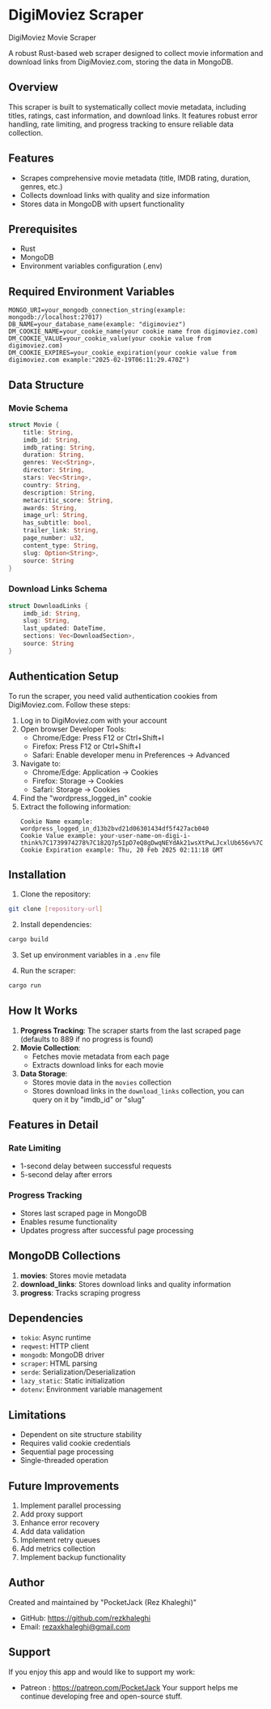 # DigiMoviez Scraper

DigiMoviez Movie Scraper

A robust Rust-based web scraper designed to collect movie information and download links from DigiMoviez.com, storing the data in MongoDB.

## Overview

This scraper is built to systematically collect movie metadata, including titles, ratings, cast information, and download links. It features robust error handling, rate limiting, and progress tracking to ensure reliable data collection.

## Features

- Scrapes comprehensive movie metadata (title, IMDB rating, duration, genres, etc.)
- Collects download links with quality and size information
- Stores data in MongoDB with upsert functionality

## Prerequisites

- Rust
- MongoDB
- Environment variables configuration (.env)

## Required Environment Variables

```env
MONGO_URI=your_mongodb_connection_string(example: mongodb://localhost:27017)
DB_NAME=your_database_name(example: "digimoviez")
DM_COOKIE_NAME=your_cookie_name(your cookie name from digimoviez.com)
DM_COOKIE_VALUE=your_cookie_value(your cookie value from digimoviez.com)
DM_COOKIE_EXPIRES=your_cookie_expiration(your cookie value from digimoviez.com example:"2025-02-19T06:11:29.470Z")
```

## Data Structure

### Movie Schema

```rust
struct Movie {
    title: String,
    imdb_id: String,
    imdb_rating: String,
    duration: String,
    genres: Vec<String>,
    director: String,
    stars: Vec<String>,
    country: String,
    description: String,
    metacritic_score: String,
    awards: String,
    image_url: String,
    has_subtitle: bool,
    trailer_link: String,
    page_number: u32,
    content_type: String,
    slug: Option<String>,
    source: String
}
```

### Download Links Schema

```rust
struct DownloadLinks {
    imdb_id: String,
    slug: String,
    last_updated: DateTime,
    sections: Vec<DownloadSection>,
    source: String
}
```

## Authentication Setup

To run the scraper, you need valid authentication cookies from DigiMoviez.com. Follow these steps:

1. Log in to DigiMoviez.com with your account
2. Open browser Developer Tools:
   - Chrome/Edge: Press F12 or Ctrl+Shift+I
   - Firefox: Press F12 or Ctrl+Shift+I
   - Safari: Enable developer menu in Preferences → Advanced
3. Navigate to:
   - Chrome/Edge: Application → Cookies
   - Firefox: Storage → Cookies
   - Safari: Storage → Cookies
4. Find the "wordpress_logged_in" cookie
5. Extract the following information:
   ```
   Cookie Name example: wordpress_logged_in_d13b2bvd21d06301434df5f427acb040
   Cookie Value example: your-user-name-on-digi-i-think%7C1739974278%7C182Q7p5IpD7eQ8gDwqNEYdAk21wsXtPwLJcxlUb656v%7C0263e859b2eefcf214d19ce002445da249116a01b792dbc06bfa4cbd6e0325d8
   Cookie Expiration example: Thu, 20 Feb 2025 02:11:18 GMT
   ```

## Installation

1. Clone the repository:

```bash
git clone [repository-url]
```

2. Install dependencies:

```bash
cargo build
```

3. Set up environment variables in a `.env` file

4. Run the scraper:

```bash
cargo run
```

## How It Works

1. **Progress Tracking**: The scraper starts from the last scraped page (defaults to 889 if no progress is found)
2. **Movie Collection**:
   - Fetches movie metadata from each page
   - Extracts download links for each movie
3. **Data Storage**:
   - Stores movie data in the `movies` collection
   - Stores download links in the `download_links` collection, you can query on it by "imdb_id" or "slug"

## Features in Detail

### Rate Limiting

- 1-second delay between successful requests
- 5-second delay after errors

### Progress Tracking

- Stores last scraped page in MongoDB
- Enables resume functionality
- Updates progress after successful page processing

## MongoDB Collections

1. **movies**: Stores movie metadata
2. **download_links**: Stores download links and quality information
3. **progress**: Tracks scraping progress

## Dependencies

- `tokio`: Async runtime
- `reqwest`: HTTP client
- `mongodb`: MongoDB driver
- `scraper`: HTML parsing
- `serde`: Serialization/Deserialization
- `lazy_static`: Static initialization
- `dotenv`: Environment variable management

## Limitations

- Dependent on site structure stability
- Requires valid cookie credentials
- Sequential page processing
- Single-threaded operation

## Future Improvements

1. Implement parallel processing
2. Add proxy support
3. Enhance error recovery
4. Add data validation
5. Implement retry queues
6. Add metrics collection
7. Implement backup functionality

## Author

Created and maintained by "PocketJack (Rez Khaleghi)"

- GitHub: https://github.com/rezkhaleghi
- Email: rezaxkhaleghi@gmail.com

## Support

If you enjoy this app and would like to support my work:

- Patreon : https://patreon.com/PocketJack
  Your support helps me continue developing free and open-source stuff.
